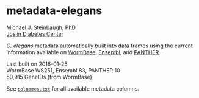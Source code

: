 # metadata-elegans

[Michael J. Steinbaugh, PhD](http://mike.steinbaugh.com)  
[Joslin Diabetes Center](http://www.joslin.org)

*C. elegans* metadata automatically built into data frames using the current information available on [WormBase](http://www.wormbase.org), [Ensembl](http://www.ensembl.org/Caenorhabditis_elegans/Info/Index), and [PANTHER](http://pantherdb.org). 

Last built on 2016-01-25  
WormBase WS251, Ensembl 83, PANTHER 10  
50,915 GeneIDs (from WormBase)

See [`colnames.txt`](colnames.txt) for all available metadata columns.

